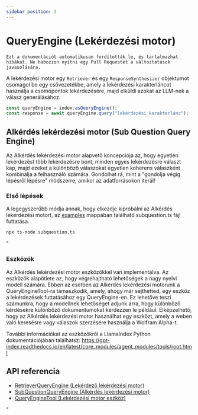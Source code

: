 ```yaml
---
sidebar_position: 3
---
```


# QueryEngine (Lekérdezési motor)

`Ezt a dokumentációt automatikusan fordították le, és tartalmazhat hibákat. Ne habozzon nyitni egy Pull Requestet a változtatások javasolására.`

A lekérdezési motor egy `Retriever` és egy `ResponseSynthesizer` objektumot csomagol be egy csővezetékbe, amely a lekérdezési karakterláncot használja a csomópontok lekérdezésére, majd elküldi azokat az LLM-nek a válasz generálásához.

```typescript
const queryEngine = index.asQueryEngine();
const response = await queryEngine.query("lekérdezési karakterlánc");
```

## Alkérdés lekérdezési motor (Sub Question Query Engine)

Az Alkérdés lekérdezési motor alapvető koncepciója az, hogy egyetlen lekérdezést több lekérdezésre bont, minden egyes lekérdezésre választ kap, majd ezeket a különböző válaszokat egyetlen koherens válaszként kombinálja a felhasználó számára. Gondolhat rá, mint a "gondolja végig lépésről lépésre" módszerre, amikor az adatforrásokon iterál!

### Első lépések

A legegyszerűbb módja annak, hogy elkezdje kipróbálni az Alkérdés lekérdezési motort, az [examples](https://github.com/run-llama/LlamaIndexTS/blob/main/examples/subquestion.ts) mappában található subquestion.ts fájl futtatása.

```bash
npx ts-node subquestion.ts
```

"

### Eszközök

Az Alkérdés lekérdezési motor eszközökkel van implementálva. Az eszközök alapötlete az, hogy végrehajtható lehetőségek a nagy nyelvi modell számára. Ebben az esetben az Alkérdés lekérdezési motorunk a QueryEngineTool-ra támaszkodik, amely, ahogy már sejthetted, egy eszköz a lekérdezések futtatásához egy QueryEngine-en. Ez lehetővé teszi számunkra, hogy a modellnek lehetőséget adjunk arra, hogy különböző kérdésekre különböző dokumentumokat kérdezzen le például. Elképzelhető, hogy az Alkérdés lekérdezési motor használhat egy eszközt, amely a weben való keresésre vagy válaszok szerzésére használja a Wolfram Alpha-t.

További információkat az eszközökről a LlamaIndex Python dokumentációjában találhatsz: https://gpt-index.readthedocs.io/en/latest/core_modules/agent_modules/tools/root.html

## API referencia

- [RetrieverQueryEngine (Lekérdező lekérdezési motor)](../../api/classes/RetrieverQueryEngine.md)
- [SubQuestionQueryEngine (Alkérdés lekérdezési motor)](../../api/classes/SubQuestionQueryEngine.md)
- [QueryEngineTool (Lekérdezési motor eszköz)](../../api/interfaces/QueryEngineTool.md)

"
